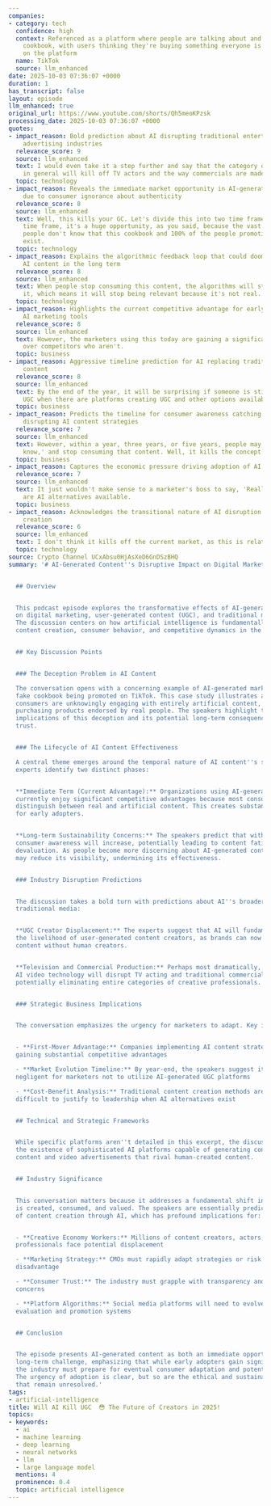 ```yaml
---
companies:
- category: tech
  confidence: high
  context: Referenced as a platform where people are talking about and promoting a
    cookbook, with users thinking they're buying something everyone is discussing
    on the platform
  name: TikTok
  source: llm_enhanced
date: 2025-10-03 07:36:07 +0000
duration: 1
has_transcript: false
layout: episode
llm_enhanced: true
original_url: https://www.youtube.com/shorts/Qh5meoKPzsk
processing_date: 2025-10-03 07:36:07 +0000
quotes:
- impact_reason: Bold prediction about AI disrupting traditional entertainment and
    advertising industries
  relevance_score: 9
  source: llm_enhanced
  text: I would even take it a step further and say that the category of AI video
    in general will kill off TV actors and the way commercials are made today.
  topic: technology
- impact_reason: Reveals the immediate market opportunity in AI-generated content
    due to consumer ignorance about authenticity
  relevance_score: 8
  source: llm_enhanced
  text: Well, this kills your GC. Let's divide this into two time frames. In the immediate
    time frame, it's a huge opportunity, as you said, because the vast majority of
    people don't know that this cookbook and 100% of the people promoting it do not
    exist.
  topic: technology
- impact_reason: Explains the algorithmic feedback loop that could doom inauthentic
    AI content in the long term
  relevance_score: 8
  source: llm_enhanced
  text: When people stop consuming this content, the algorithms will stop favoring
    it, which means it will stop being relevant because it's not real.
  topic: technology
- impact_reason: Highlights the current competitive advantage for early adopters of
    AI marketing tools
  relevance_score: 8
  source: llm_enhanced
  text: However, the marketers using this today are gaining a significant advantage
    over competitors who aren't.
  topic: business
- impact_reason: Aggressive timeline prediction for AI replacing traditional user-generated
    content
  relevance_score: 8
  source: llm_enhanced
  text: By the end of the year, it will be surprising if someone is still using regular
    UGC when there are platforms creating UGC and other options available.
  topic: business
- impact_reason: Predicts the timeline for consumer awareness catching up and potentially
    disrupting AI content strategies
  relevance_score: 7
  source: llm_enhanced
  text: However, within a year, three years, or five years, people may say, 'I don't
    know,' and stop consuming that content. Well, it kills the concept.
  topic: business
- impact_reason: Captures the economic pressure driving adoption of AI tools in marketing
  relevance_score: 7
  source: llm_enhanced
  text: It just wouldn't make sense to a marketer's boss to say, 'Really?' when there
    are AI alternatives available.
  topic: business
- impact_reason: Acknowledges the transitional nature of AI disruption in content
    creation
  relevance_score: 6
  source: llm_enhanced
  text: I don't think it kills off the current market, as this is relatively new.
  topic: technology
source: Crypto Channel UCxAbsu0HjAsXeD6GnDSzBHQ
summary: '# AI-Generated Content''s Disruptive Impact on Digital Marketing and Media


  ## Overview


  This podcast episode explores the transformative effects of AI-generated content
  on digital marketing, user-generated content (UGC), and traditional media production.
  The discussion centers on how artificial intelligence is fundamentally reshaping
  content creation, consumer behavior, and competitive dynamics in the marketing landscape.


  ## Key Discussion Points


  ### The Deception Problem in AI Content

  The conversation opens with a concerning example of AI-generated marketing content—a
  fake cookbook being promoted on TikTok. This case study illustrates a critical challenge:
  consumers are unknowingly engaging with entirely artificial content, believing they''re
  purchasing products endorsed by real people. The speakers highlight the ethical
  implications of this deception and its potential long-term consequences for consumer
  trust.


  ### The Lifecycle of AI Content Effectiveness

  A central theme emerges around the temporal nature of AI content''s success. The
  experts identify two distinct phases:


  **Immediate Term (Current Advantage):** Organizations using AI-generated content
  currently enjoy significant competitive advantages because most consumers cannot
  distinguish between real and artificial content. This creates substantial opportunities
  for early adopters.


  **Long-term Sustainability Concerns:** The speakers predict that within 1-5 years,
  consumer awareness will increase, potentially leading to content fatigue and algorithmic
  devaluation. As people become more discerning about AI-generated content, platforms
  may reduce its visibility, undermining its effectiveness.


  ### Industry Disruption Predictions


  The discussion takes a bold turn with predictions about AI''s broader impact on
  traditional media:


  **UGC Creator Displacement:** The experts suggest that AI will fundamentally threaten
  the livelihood of user-generated content creators, as brands can now produce similar
  content without human creators.


  **Television and Commercial Production:** Perhaps most dramatically, they predict
  AI video technology will disrupt TV acting and traditional commercial production,
  potentially eliminating entire categories of creative professionals.


  ### Strategic Business Implications


  The conversation emphasizes the urgency for marketers to adapt. Key insights include:


  - **First-Mover Advantage:** Companies implementing AI content strategies now are
  gaining substantial competitive advantages

  - **Market Evolution Timeline:** By year-end, the speakers suggest it will be professionally
  negligent for marketers not to utilize AI-generated UGC platforms

  - **Cost-Benefit Analysis:** Traditional content creation methods are becoming increasingly
  difficult to justify to leadership when AI alternatives exist


  ## Technical and Strategic Frameworks


  While specific platforms aren''t detailed in this excerpt, the discussion implies
  the existence of sophisticated AI platforms capable of generating convincing user-generated
  content and video advertisements that rival human-created content.


  ## Industry Significance


  This conversation matters because it addresses a fundamental shift in how content
  is created, consumed, and valued. The speakers are essentially predicting the commoditization
  of content creation through AI, which has profound implications for:


  - **Creative Economy Workers:** Millions of content creators, actors, and production
  professionals face potential displacement

  - **Marketing Strategy:** CMOs must rapidly adapt strategies or risk competitive
  disadvantage

  - **Consumer Trust:** The industry must grapple with transparency and authenticity
  concerns

  - **Platform Algorithms:** Social media platforms will need to evolve their content
  evaluation and promotion systems


  ## Conclusion


  The episode presents AI-generated content as both an immediate opportunity and a
  long-term challenge, emphasizing that while early adopters gain significant advantages,
  the industry must prepare for eventual consumer adaptation and potential backlash.
  The urgency of adoption is clear, but so are the ethical and sustainability questions
  that remain unresolved.'
tags:
- artificial-intelligence
title: Will AI Kill UGC  😳 The Future of Creators in 2025!
topics:
- keywords:
  - ai
  - machine learning
  - deep learning
  - neural networks
  - llm
  - large language model
  mentions: 4
  prominence: 0.4
  topic: artificial intelligence
---
```


<!-- Episode automatically generated from analysis data -->
<!-- Processing completed: 2025-10-03 07:36:07 UTC -->
